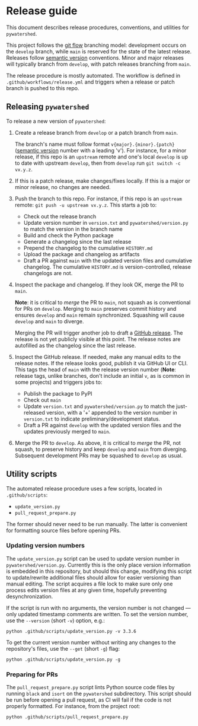 # Release guide

This document describes release procedures, conventions, and utilities for `pywatershed`.

This project follows the [git flow](https://nvie.com/posts/a-successful-git-branching-model/) branching model: development occurs on the `develop` branch, while `main` is reserved for the state of the latest release. Releases follow [semantic version](https://semver.org/) conventions. Minor and major releases will typically branch from `develop`, with patch releases branching from `main`.

The release procedure is mostly automated. The workflow is defined in `.github/workflows/release.yml` and triggers when a release or patch branch is pushed to this repo.

## Releasing `pywatershed`

To release a new version of `pywatershed`:

1. Create a release branch from `develop` or a patch branch from `main`.

    The branch's name must follow format `v{major}.{minor}.{patch}` ([semantic version](https://semver.org/) number with a leading 'v'). For instance, for a minor release, if this repo is an `upstream` remote and one's local `develop` is up to date with upstream `develop`, then from `develop` run `git switch -c vx.y.z`.

2. If this is a patch release, make changes/fixes locally. If this is a major or minor release, no changes are needed.

3. Push the branch to this repo. For instance, if this repo is an `upstream` remote: `git push -u upstream vx.y.z`. This starts a job to:

    - Check out the release branch
    - Update version number in `version.txt` and `pywatershed/version.py` to match the version in the branch name
    - Build and check the Python package
    - Generate a changelog since the last release
    - Prepend the changelog to the cumulative `HISTORY.md`
    - Upload the package and changelog as artifacts
    - Draft a PR against `main` with the updated version files and cumulative changelog. The cumulative `HISTORY.md` is version-controlled, release changelogs are not.

3. Inspect the package and changelog. If they look OK, merge the PR to `main`.

    **Note**: it is critical to *merge* the PR to `main`, not squash as is conventional for PRs on `develop`. Merging to `main` preserves commit history and ensures `develop` and `main` remain synchronized. Squashing will cause `develop` and `main` to diverge.

    Merging the PR will trigger another job to draft a [GitHub release](https://github.com/EC-USGS/pywatershed/releases). The release is not yet publicly visible at this point. The release notes are autofilled as the changelog since the last release.

4. Inspect the GitHub release. If needed, make any manual edits to the release notes. If the release looks good, publish it via GitHub UI or CLI. This tags the head of `main` with the release version number (**Note**: release tags, unlike branches, don't include an initial `v`, as is common in some projects) and triggers jobs to:

    - Publish the package to PyPI
    - Check out `main`
    - Update `version.txt` and `pywatershed/version.py` to match the just-released version, with a '+' appended to the version number in `version.txt` to indicate preliminary/development status.
    - Draft a PR against `develop` with the updated version files and the updates previously merged to `main`.

 5. Merge the PR to `develop`. As above, it is critical to *merge* the PR, not squash, to preserve history and keep `develop` and `main` from diverging. Subsequent development PRs may be squashed to `develop` as usual.

 ## Utility scripts

The automated release procedure uses a few scripts, located in `.github/scripts`:

- `update_version.py`
- `pull_request_prepare.py`

The former should never need to be run manually. The latter is convenient for formatting source files before opening PRs.

### Updating version numbers

The `update_version.py` script can be used to update version number in `pywatershed/version.py`. Currently this is the only place version information is embedded in this repository, but should this change, modifying this script to update/rewrite additional files should allow for easier versioning than manual editing. The script acquires a file lock to make sure only one process edits version files at any given time, hopefully preventing desynchronization.

If the script is run with no arguments, the version number is not changed &mdash; only updated timestamp comments are written. To set the version number, use the `--version` (short `-v`) option, e.g.:

```shell
python .github/scripts/update_version.py -v 3.3.6
```

To get the current version number without writing any changes to the repository's files, use the `--get` (short `-g`) flag:

```shell
python .github/scripts/update_version.py -g
```

### Preparing for PRs

The `pull_request_prepare.py` script lints Python source code files by running `black` and `isort` on the `pywatershed` subdirectory. This script should be run before opening a pull request, as CI will fail if the code is not properly formatted. For instance, from the project root:

```shell
python .github/scripts/pull_request_prepare.py
```
